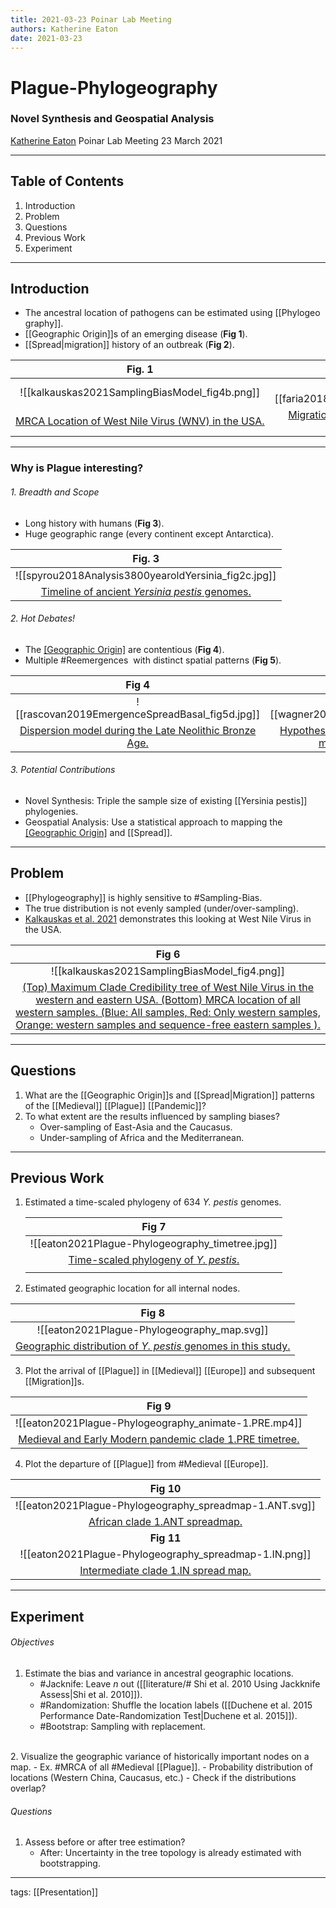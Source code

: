 ```yaml
---
title: 2021-03-23 Poinar Lab Meeting
authors: Katherine Eaton
date: 2021-03-23
---
```


# Plague-Phylogeography 
### Novel Synthesis and Geospatial Analysis

[Katherine Eaton](https://ktmeaton.github.io/)
Poinar Lab Meeting
23 March 2021

---

## Table of Contents

1. Introduction
2. Problem
3. Questions
4. Previous Work
5. Experiment
 
---

## Introduction

 - The ancestral location of pathogens can be estimated using [[Phylogeography]].
- [[Geographic Origin]]s of an emerging disease (**Fig 1**).
- [[Spread|migration]] history of an outbreak (**Fig 2**).

| Fig. 1                                            |                   Fig 2.                    |
|:-------------------------------------------------:|:-------------------------------------------:|
|  ![[kalkauskas2021SamplingBiasModel_fig4b.png]]   | ![[faria2018GenomicEpidemiologicalMonitoring_fig4e.jpg]] |
| [MRCA Location of West Nile Virus (WNV) in the USA.](Kalkauskas%20et%20al.%202021%20Sampling%20Bias%20Model.md) | [Migration of the Yellow Fever Virus (YFV) outbreak in Brazil.](Faria%20et%20al.%202018%20Genomic%20Epidemiological%20Monitoring.md) |

---

### Why is Plague interesting?

 ###### 1. Breadth and Scope
- Long history with humans (**Fig 3**).
- Huge geographic range (every continent except Antarctica).

|                      Fig. 3                       |
|:-------------------------------------------------:|
|           ![[spyrou2018Analysis3800yearoldYersinia_fig2c.jpg]]           |
| [Timeline of ancient <i>Yersinia pestis</i> genomes.](Spyrou%20et%20al.%202018%20Analysis%203800-Year-Old%20Yersinia.md) | 

 ###### 2. Hot Debates!
- The [[Geographic Origin]](s) are contentious (**Fig 4**).
- Multiple #Reemergences  with distinct spatial patterns (**Fig 5**).

|                                                   Fig 4                                                   |                              Fig 5                               |
|:---------------------------------------------------------------------------------------------------------:|:----------------------------------------------------------------:|
|                              ![[rascovan2019EmergenceSpreadBasal_fig5d.jpg]]                              |           ![[wagner2014YersiniaPestisPlague_fig4.jpg]]           |
| [Dispersion model during the Late Neolithic Bronze Age.](Rascovan%20et%20al.%202019%20Emergence%20Spread%20Basal.md) | [Hypothesized dissemination routes of the major plague pandemics.](Wagner%20et%20al.%202014%20Yersinia%20Pestis%20Plague.md) |

 ###### 3. Potential Contributions
- Novel Synthesis: Triple the sample size of existing [[Yersinia pestis]] phylogenies.
- Geospatial Analysis: Use a statistical approach to mapping the [[Geographic Origin]](s) and [[Spread]].

---

## Problem

- [[Phylogeography]] is highly sensitive to #Sampling-Bias.
- The true distribution is not evenly sampled (under/over-sampling).
- [Kalkauskas et al. 2021](Kalkauskas%20et%20al.%202021%20Sampling%20Bias%20Model.md) demonstrates this looking at West Nile Virus in the USA.
 
|    Fig 6                                                                                      |
|:-----------------------------------------------------------------:|
| ![[kalkauskas2021SamplingBiasModel_fig4.png]] |
| [(Top) Maximum Clade Credibility tree of West Nile Virus in the western and eastern USA. (Bottom) MRCA location of all western samples. (Blue: All samples, Red: Only western samples, Orange: western samples and sequence-free eastern samples ).](Kalkauskas%20et%20al.%202021%20Sampling%20Bias%20Model.md) |

---

## Questions

1. What are the [[Geographic Origin]]s and [[Spread|Migration]] patterns of the [[Medieval]] [[Plague]] [[Pandemic]]?
1. To what extent are the results influenced by sampling biases?
	- Over-sampling of East-Asia and the Caucasus.
	- Under-sampling of Africa and the Mediterranean.
---

## Previous Work

1. Estimated a time-scaled phylogeny of 634  <i>Y. pestis</i> genomes.

	|                                     Fig 7                                     |
	|:-----------------------------------------------------------------------------:|
	|               ![[eaton2021Plague-Phylogeography_timetree.jpg]]                |
	| [Time-scaled phylogeny of <i>Y. pestis</i>. ](Eaton%20et%20al.%202021%20Plague%20Phylogeography%20Novel.md) |
	|                                                                               |

1. Estimated geographic location for all internal nodes.


| Fig  8                                                                                                      |
|:--------------------------------------------------------------------:|
| ![[eaton2021Plague-Phylogeography_map.svg]]                                |
| [Geographic distribution of <i>Y. pestis</i> genomes in this study.](Eaton%20et%20al.%202021%20Plague%20Phylogeography%20Novel.md)            |

3. Plot the arrival of [[Plague]] in [[Medieval]] [[Europe]] and subsequent [[Migration]]s.

|                                                Fig 9                                                 |
|:----------------------------------------------------------------------------------------------------:|
|                             ![[eaton2021Plague-Phylogeography_animate-1.PRE.mp4]]                              |
| [Medieval and Early Modern  pandemic clade 1.PRE timetree. ](Eaton%20et%20al.%202021%20Plague%20Phylogeography%20Novel.md) |
                					
4. Plot the departure of [[Plague]] from #Medieval [[Europe]].

| Fig 10 |
|:---------:|
| ![[eaton2021Plague-Phylogeography_spreadmap-1.ANT.svg]] |
| [African  clade 1.ANT spreadmap. ](Eaton%20et%20al.%202021%20Plague%20Phylogeography%20Novel.md) |
| **Fig 11** |
| ![[eaton2021Plague-Phylogeography_spreadmap-1.IN.png]] |
| [Intermediate clade 1.IN spread map. ](Eaton%20et%20al.%202021%20Plague%20Phylogeography%20Novel.md) |

---

## Experiment

###### Objectives

1. Estimate the bias and variance in ancestral geographic locations.
	-  #Jacknife: Leave <i>n</i> out ([[literature/# Shi et al. 2010 Using Jackknife Assess|Shi et al. 2010]]).
	-  #Randomization: Shuffle the location labels ([[Duchene et al. 2015 Performance Date-Randomization Test|Duchene et al. 2015]]).
	-  #Bootstrap: Sampling with replacement. 
<br>	  
2. Visualize the geographic variance  of historically important nodes on a map.
	- Ex. #MRCA of all #Medieval [[Plague]].
	- Probability distribution of locations (Western China, Caucasus, etc.)
	- Check if the distributions overlap?
<br>

###### Questions

1. Assess before or after tree estimation?
	- After: Uncertainty in the tree topology is already estimated with bootstrapping.


---

tags: [[Presentation]]
